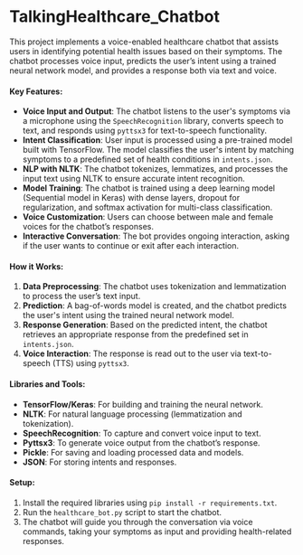 # TalkingHealthcare_Chatbot

This project implements a voice-enabled healthcare chatbot that assists users in identifying potential health issues based on their symptoms. The chatbot processes voice input, predicts the user’s intent using a trained neural network model, and provides a response both via text and voice.

#### Key Features:
- **Voice Input and Output**: The chatbot listens to the user's symptoms via a microphone using the `SpeechRecognition` library, converts speech to text, and responds using `pyttsx3` for text-to-speech functionality.
- **Intent Classification**: User input is processed using a pre-trained model built with TensorFlow. The model classifies the user's intent by matching symptoms to a predefined set of health conditions in `intents.json`.
- **NLP with NLTK**: The chatbot tokenizes, lemmatizes, and processes the input text using NLTK to ensure accurate intent recognition.
- **Model Training**: The chatbot is trained using a deep learning model (Sequential model in Keras) with dense layers, dropout for regularization, and softmax activation for multi-class classification.
- **Voice Customization**: Users can choose between male and female voices for the chatbot’s responses.
- **Interactive Conversation**: The bot provides ongoing interaction, asking if the user wants to continue or exit after each interaction.

#### How it Works:
1. **Data Preprocessing**: The chatbot uses tokenization and lemmatization to process the user’s text input.
2. **Prediction**: A bag-of-words model is created, and the chatbot predicts the user's intent using the trained neural network model.
3. **Response Generation**: Based on the predicted intent, the chatbot retrieves an appropriate response from the predefined set in `intents.json`.
4. **Voice Interaction**: The response is read out to the user via text-to-speech (TTS) using `pyttsx3`.

#### Libraries and Tools:
- **TensorFlow/Keras**: For building and training the neural network.
- **NLTK**: For natural language processing (lemmatization and tokenization).
- **SpeechRecognition**: To capture and convert voice input to text.
- **Pyttsx3**: To generate voice output from the chatbot’s response.
- **Pickle**: For saving and loading processed data and models.
- **JSON**: For storing intents and responses.

#### Setup:
1. Install the required libraries using `pip install -r requirements.txt`.
2. Run the `healthcare_bot.py` script to start the chatbot.
3. The chatbot will guide you through the conversation via voice commands, taking your symptoms as input and providing health-related responses.

